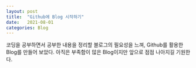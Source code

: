 ```yaml
---
layout: post
title:  "Github에 Blog 시작하기"
date:   2021-08-01
categories: Blog
---
```

코딩을 공부하면서 공부한 내용을 정리할 블로그의 필요성을 느껴, Github를 활용한 Blog를 만들어 보았다. 아직은 부족함이 많은 Blog이지만 앞으로 점점 나아지길 기원한다.



[Github blog 만들기 참조]: https://zeddios.tistory.com/1222
[jekyll Theme]:   github.com/thelehhman/plainwhite-jekyll

